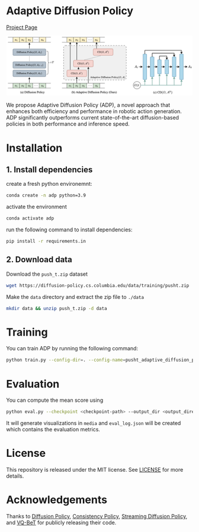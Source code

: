 # Adaptive Diffusion Policy

[Project Page](https://diffusion-policy.cs.columbia.edu/)

![overview](media/overview.png)

We propose Adaptive Diffusion Policy (ADP), a novel approach that enhances both efficiency and performance in robotic action generation. ADP significantly outperforms current state-of-the-art diffusion-based policies in both performance and inference speed. 


# Installation

## 1. Install dependencies

create a fresh python environemnt:

```bash
conda create -n adp python=3.9
```

activate the environment

```bash
conda activate adp
```

run the following command to install dependencies:

```bash
pip install -r requirements.in
```

## 2. Download data

Download the `push_t.zip` dataset

```bash
wget https://diffusion-policy.cs.columbia.edu/data/training/pusht.zip
```

Make the `data` directory and extract the zip file to `./data`

```bash
mkdir data && unzip push_t.zip -d data
```

# Training

You can train ADP by running the following command:

```bash
python train.py --config-dir=. --config-name=pusht_adaptive_diffusion_policy_cnn.yaml
```

# Evaluation

You can compute the mean score using

```bash
python eval.py --checkpoint <checkpoint-path> --output_dir <output_directory>
```

It will generate visualizations in `media` and `eval_log.json` will be created which contains the evaluation metrics.

# License

This repository is released under the MIT license. See [LICENSE](LICENSE) for more details.

# Acknowledgements

Thanks to [Diffusion Policy](https://github.com/real-stanford/diffusion_policy), [Consistency Policy](https://github.com/Aaditya-Prasad/Consistency-Policy), [Streaming Diffusion Policy](https://github.com/Streaming-Diffusion-Policy/streaming_diffusion_policy), and [VQ-BeT](https://github.com/jayLEE0301/vq_bet_official) for publicly releasing their code. 
